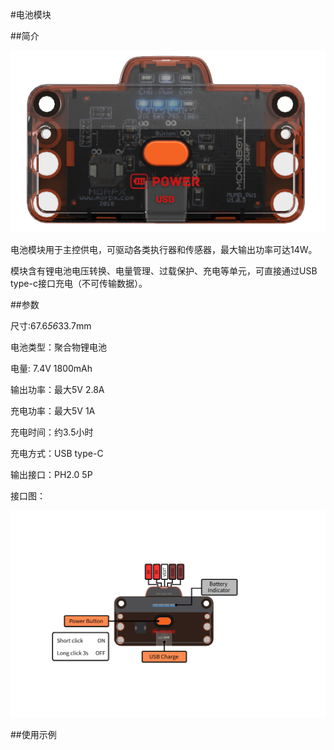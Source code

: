 #电池模块

##简介

![](./images/render_battery.png)

电池模块用于主控供电，可驱动各类执行器和传感器，最大输出功率可达14W。

模块含有锂电池电压转换、电量管理、过载保护、充电等单元，可直接通过USB type-c接口充电（不可传输数据）。

##参数

尺寸:67.6*56*33.7mm

电池类型：聚合物锂电池

电量: 7.4V 1800mAh

输出功率：最大5V 2.8A

充电功率：最大5V 1A

充电时间：约3.5小时

充电方式：USB type-C

输出接口：PH2.0 5P

接口图：

![](./images/pinout_battery.png)

##使用示例